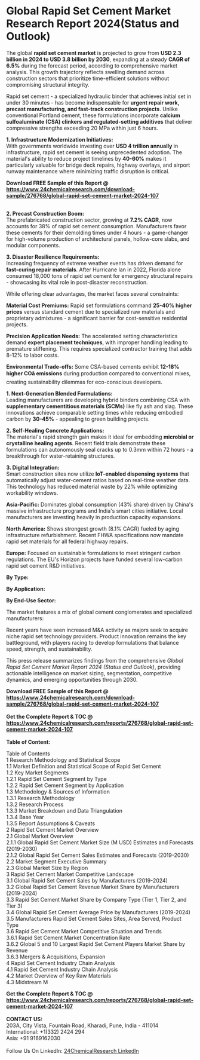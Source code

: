 <h1>Global Rapid Set Cement Market Research Report 2024(Status and Outlook)</h1><p>The global <strong>rapid set cement market</strong> is projected to grow from <strong>USD 2.3 billion in 2024 to USD 3.8 billion by 2030</strong>, expanding at a steady <strong>CAGR of 6.5%</strong> during the forecast period, according to comprehensive market analysis. This growth trajectory reflects swelling demand across construction sectors that prioritize time-efficient solutions without compromising structural integrity.</p><p>Rapid set cement - a specialized hydraulic binder that achieves initial set in under 30 minutes - has become indispensable for <strong>urgent repair work, precast manufacturing, and fast-track construction projects</strong>. Unlike conventional Portland cement, these formulations incorporate <strong>calcium sulfoaluminate (CSA) clinkers and regulated-setting additives</strong> that deliver compressive strengths exceeding 20 MPa within just 6 hours.</p><p><strong>1. Infrastructure Modernization Initiatives:</strong><br>
With governments worldwide investing over <strong>USD 4 trillion annually</strong> in infrastructure, rapid set cement is seeing unprecedented adoption. The material's ability to reduce project timelines by <strong>40-60%</strong> makes it particularly valuable for bridge deck repairs, highway overlays, and airport runway maintenance where minimizing traffic disruption is critical.</p><div><b>Download FREE Sample of this Report @ 
            <a href="https://www.24chemicalresearch.com/download-sample/276768/global-rapid-set-cement-market-2024-107">
            https://www.24chemicalresearch.com/download-sample/276768/global-rapid-set-cement-market-2024-107</a></b></div><br><p><strong>2. Precast Construction Boom:</strong><br>
The prefabricated construction sector, growing at <strong>7.2% CAGR</strong>, now accounts for 38% of rapid set cement consumption. Manufacturers favor these cements for their demolding times under 4 hours - a game-changer for high-volume production of architectural panels, hollow-core slabs, and modular components.</p><p><strong>3. Disaster Resilience Requirements:</strong><br>
Increasing frequency of extreme weather events has driven demand for <strong>fast-curing repair materials</strong>. After Hurricane Ian in 2022, Florida alone consumed 18,000 tons of rapid set cement for emergency structural repairs - showcasing its vital role in post-disaster reconstruction.</p><p>While offering clear advantages, the market faces several constraints:</p><p><strong>Material Cost Premiums:</strong> Rapid set formulations command <strong>25-40% higher prices</strong> versus standard cement due to specialized raw materials and proprietary admixtures - a significant barrier for cost-sensitive residential projects.</p><p><strong>Precision Application Needs:</strong> The accelerated setting characteristics demand <strong>expert placement techniques</strong>, with improper handling leading to premature stiffening. This requires specialized contractor training that adds 8-12% to labor costs.</p><p><strong>Environmental Trade-offs:</strong> Some CSA-based cements exhibit <strong>12-18% higher COâ emissions</strong> during production compared to conventional mixes, creating sustainability dilemmas for eco-conscious developers.</p><p><strong>1. Next-Generation Blended Formulations:</strong><br>
Leading manufacturers are developing hybrid binders combining CSA with <strong>supplementary cementitious materials (SCMs)</strong> like fly ash and slag. These innovations achieve comparable setting times while reducing embodied carbon by <strong>30-45%</strong> - appealing to green building projects.</p><p><strong>2. Self-Healing Concrete Applications:</strong><br>
The material's rapid strength gain makes it ideal for embedding <strong>microbial or crystalline healing agents</strong>. Recent field trials demonstrate these formulations can autonomously seal cracks up to 0.3mm within 72 hours - a breakthrough for water-retaining structures.</p><p><strong>3. Digital Integration:</strong><br>
Smart construction sites now utilize <strong>IoT-enabled dispensing systems</strong> that automatically adjust water-cement ratios based on real-time weather data. This technology has reduced material waste by 22% while optimizing workability windows.</p><p><strong>Asia-Pacific:</strong> Dominates global consumption (43% share) driven by China's massive infrastructure programs and India's smart cities initiative. Local manufacturers are investing heavily in production capacity expansions.</p><p><strong>North America:</strong> Shows strongest growth (8.1% CAGR) fueled by aging infrastructure refurbishment. Recent FHWA specifications now mandate rapid set materials for all federal highway repairs.</p><p><strong>Europe:</strong> Focused on sustainable formulations to meet stringent carbon regulations. The EU's Horizon projects have funded several low-carbon rapid set cement R&amp;D initiatives.</p><p><strong>By Type:</strong></p><p><strong>By Application:</strong></p><p><strong>By End-Use Sector:</strong></p><p>The market features a mix of global cement conglomerates and specialized manufacturers:</p><p>Recent years have seen increased M&amp;A activity as majors seek to acquire niche rapid set technology providers. Product innovation remains the key battleground, with players racing to develop formulations that balance speed, strength, and sustainability.</p><p>This press release summarizes findings from the comprehensive <em>Global Rapid Set Cement Market Report 2024 (Status and Outlook)</em>, providing actionable intelligence on market sizing, segmentation, competitive dynamics, and emerging opportunities through 2030.</p><div><b>Download FREE Sample of this Report @ 
            <a href="https://www.24chemicalresearch.com/download-sample/276768/global-rapid-set-cement-market-2024-107">
            https://www.24chemicalresearch.com/download-sample/276768/global-rapid-set-cement-market-2024-107</a></b></div><br><div><b>Get the Complete Report & TOC @ 
            <a href="https://www.24chemicalresearch.com/reports/276768/global-rapid-set-cement-market-2024-107">
            https://www.24chemicalresearch.com/reports/276768/global-rapid-set-cement-market-2024-107</a></b></div><br>
            <b>Table of Content:</b><p>Table of Contents<br />
1 Research Methodology and Statistical Scope<br />
1.1 Market Definition and Statistical Scope of Rapid Set Cement<br />
1.2 Key Market Segments<br />
1.2.1 Rapid Set Cement Segment by Type<br />
1.2.2 Rapid Set Cement Segment by Application<br />
1.3 Methodology & Sources of Information<br />
1.3.1 Research Methodology<br />
1.3.2 Research Process<br />
1.3.3 Market Breakdown and Data Triangulation<br />
1.3.4 Base Year<br />
1.3.5 Report Assumptions & Caveats<br />
2 Rapid Set Cement Market Overview<br />
2.1 Global Market Overview<br />
2.1.1 Global Rapid Set Cement Market Size (M USD) Estimates and Forecasts (2019-2030)<br />
2.1.2 Global Rapid Set Cement Sales Estimates and Forecasts (2019-2030)<br />
2.2 Market Segment Executive Summary<br />
2.3 Global Market Size by Region<br />
3 Rapid Set Cement Market Competitive Landscape<br />
3.1 Global Rapid Set Cement Sales by Manufacturers (2019-2024)<br />
3.2 Global Rapid Set Cement Revenue Market Share by Manufacturers (2019-2024)<br />
3.3 Rapid Set Cement Market Share by Company Type (Tier 1, Tier 2, and Tier 3)<br />
3.4 Global Rapid Set Cement Average Price by Manufacturers (2019-2024)<br />
3.5 Manufacturers Rapid Set Cement Sales Sites, Area Served, Product Type<br />
3.6 Rapid Set Cement Market Competitive Situation and Trends<br />
3.6.1 Rapid Set Cement Market Concentration Rate<br />
3.6.2 Global 5 and 10 Largest Rapid Set Cement Players Market Share by Revenue<br />
3.6.3 Mergers & Acquisitions, Expansion<br />
4 Rapid Set Cement Industry Chain Analysis<br />
4.1 Rapid Set Cement Industry Chain Analysis<br />
4.2 Market Overview of Key Raw Materials<br />
4.3 Midstream M</p><div><b>Get the Complete Report & TOC @ 
            <a href="https://www.24chemicalresearch.com/reports/276768/global-rapid-set-cement-market-2024-107">
            https://www.24chemicalresearch.com/reports/276768/global-rapid-set-cement-market-2024-107</a></b></div><br><b>CONTACT US:</b><br>
            203A, City Vista, Fountain Road, Kharadi, Pune, India - 411014<br>
            International: +1(332) 2424 294<br>
            Asia: +91 9169162030 <br><br>
            Follow Us On LinkedIn: <a href="https://www.linkedin.com/company/24chemicalresearch/">24ChemicalResearch LinkedIn</a>